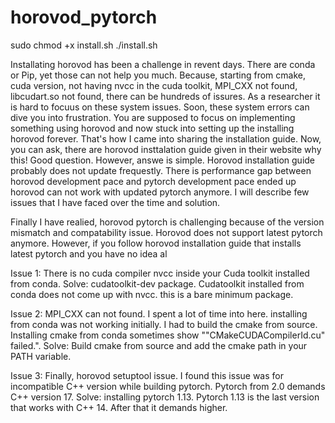 # horovod_pytorch
sudo chmod +x install.sh
./install.sh

Installating horovod has been a challenge in revent days. There are conda or Pip, yet those can not help you much. Because, starting from cmake, cuda version, not having nvcc in the cuda toolkit, MPI_CXX not found, libcudart.so not found, there can be hundreds of issures. As a researcher it is hard to focuus on these system issues. Soon, these system errors can dive you into frustration. You are supposed to focus on implementing something using horovod and now stuck into setting up the installing horovod forever. That's how I came into sharing the installation guide. Now, you can ask, there are horovod insttalation guide given in their website why this! Good question. However, answe is simple. Horovod installation guide probably does not update frequestly. There is performance gap between horovod development pace and pytorch development pace ended up horovod can not work with updated pytorch anymore. I will describe few issues that I have faced over the time and solution.

Finally I have realied, horovod pytorch is challenging because of the version mismatch and compatability issue. Horovod does not support latest pytorch anymore. However, if you follow horovod installation guide that installs latest pytorch and you have no idea al

Issue 1: There is no cuda compiler nvcc inside your Cuda toolkit installed from conda.
Solve: cudatoolkit-dev package. Cudatoolkit installed from conda does not come up with nvcc. this is a bare minimum package.

Issue 2: MPI_CXX can not found. I spent a lot of time into here. installing from conda was not working initially. I had to build the cmake from source. Installing cmake from conda sometimes show ""CMakeCUDACompilerId.cu" failed.".
Solve: Build cmake from source and add the cmake path in your PATH variable.

Issue 3: Finally, horovod setuptool issue. I found this issue was for incompatible C++ version while building pytorch. Pytorch from 2.0 demands C++ version 17. 
Solve: installing pytorch 1.13. Pytorch 1.13 is the last version that works with C++ 14. After that it demands higher.
